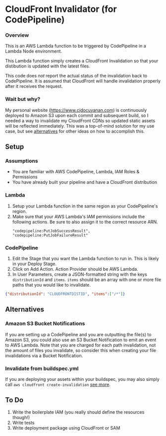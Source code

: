 # CloudFront Invalidator (for CodePipeline)
### Overview
This is an AWS Lambda function to be triggered by CodePipeline in a Lambda Node environment.

This Lambda function simply creates a CloudFront Invalidation so that your distibution is updated with the latest files.

This code does _not_ report the actual status of the invalidation back to CodePipeline. It is assumed that CloudFront will handle invalidation properly after it receives the request.

### Wait but why?
My personal website (https://www.cjdocuyanan.com) is continuously deployed to Amazon S3 upon each commit and subsequent build, so I needed a way to invalidate my CloudFront CDNs so updated static assets will be reflected immediately. This was a top-of-mind solution for my use case, but see [alternatives](#alternatives) for other ideas on how to accomplish this.

## Setup
### Assumptions
* You are familiar with AWS CodePipeline, Lambda, IAM Roles & Permissions
* You have already built your pipeline and have a CloudFront distribution

### Lambda
1. Setup your Lambda function in the same region as your CodePipeline's region.
2. Make sure that your AWS Lambda's IAM permissions include the following actions. Be sure to also assign it to the correct resource ARN.
    ````
    "codepipeline:PutJobSuccessResult",
    "codepipeline:PutJobFailureResult"
    ````
    
### CodePipeline
1. Edit the Stage that you want the Lambda function to run in. This is likely in your Deploy Stage.
2. Click on Add Action. Action Provider should be AWS Lambda.
3. In User Parameters, create a JSON-formatted string with the keys `distributionId` and `items`. `items` should be an array with one or more file paths that you would like to invalidate.
```json
{"distributionId": "CLOUDFRONTDISTID", "items":["/*"]}
```

## Alternatives
### Amazon S3 Bucket Notifications
If you are setting up a CodePipeline and you are outputting the file(s) to Amazon S3, you could also use an S3 Bucket Notification to emit an event to AWS Lambda. Note that you are charged for each path invalidation, not the amount of files you invalidate, so consider this when creating your file invalidations via a Bucket Notification.

### Invalidate from buildspec.yml
If you are deploying your assets within your buildspec, you may also simply call `aws cloudfront create-invalidation` [see more](https://docs.aws.amazon.com/cli/latest/reference/cloudfront/create-invalidation.html).

## To Do
1. Write the boilerplate IAM (you really should define the resources though!)
2. Write tests
3. Write deployment package using CloudFront or SAM
